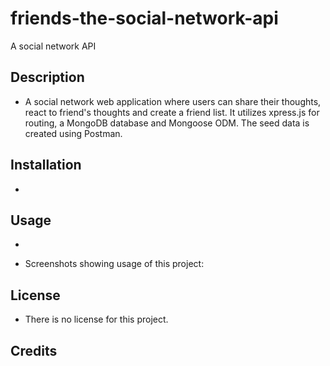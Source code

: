 # friends-the-social-network-api
A social network API

## Description
- A social network web application where users can share their thoughts, react to friend's thoughts and create a friend list. It utilizes xpress.js for routing, a MongoDB database and Mongoose ODM. The seed data is created using Postman.

## Installation
- 

## Usage
- 

- Screenshots showing usage of this project: 

## License
- There is no license for this project.

## Credits

